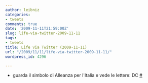 ```yaml
---
author: leibniz
categories:
- tweets
comments: true
date: '2009-11-11T21:59:00Z'
slug: life-via-twitter-2009-11-11
tags:
- tweets
title: Life via Twitter (2009-11-11)
url: "/2009/11/11/life-via-twitter-2009-11-11/"
wordpress_id: 4296

---
```

* guarda il simbolo di Alleanza per l'Italia e vede le lettere: DC [#](http://twitter.com/leibniz/statuses/5622053015)


